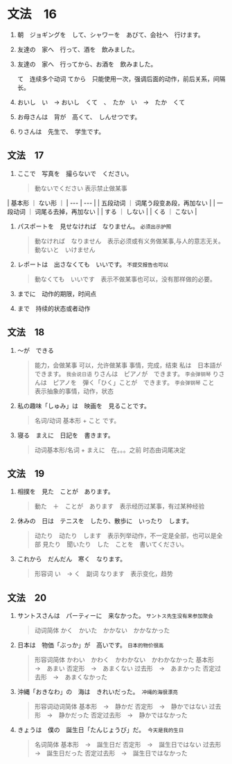 # 文法　16

1. 朝　ジョギングを　して、シャワーを　あびて、会社へ　行けます。

1. 友達の　家へ　行って、酒を　飲みました。
1. 友達の　家へ　行ってから、お酒を　飲みました。

   て　连续多个动词
   てから　只能使用一次，强调后面的动作，前后关系，间隔长。

1. おいし　い　→ おいし　くて　、　たか　い　→　たか　くて
1. お母さんは　背が　高くて、　しんせつです。
1. りさんは　先生で、　学生です。

## 文法　17

1. ここで　写真を　撮らないで　ください。

   > 動ないでください 表示禁止做某事

| 基本形 ｜ ない形 ｜
| --- | --- |
| 五段动词 ｜ 词尾う段变あ段，再加ない |
| 一段动词 ｜ 词尾る去掉，再加ない |
| する ｜ しない |
| くる ｜ こない |

1. パスポートを　見せなければ　なりません。 `必须出示护照`

   > 動なければ　なりません　表示必须或有义务做某事,与人的意志无关。
   > 動ないと　いけません

1. レポートは　出さなくても　いいです。 `不提交报告也可以`

   > 動なくても　いいです　表示不做某事也可以，没有那样做的必要。

1. までに　动作的期限，时间点
1. まで　持续的状态或者动作

## 文法　18

1. ～が　できる

   > 能力，会做某事
   > 可以，允许做某事
   > 事情，完成，结束
   > 私は　日本語が　できます。 `我会说日语`
   > りさんは　ピアノが　できます。 `李会弹钢琴`
   > りさんは　ピアノを　弾く「ひく」ことが　できます。 `李会弹钢琴`
   > こと　表示抽象的事情，动作，状态

1. 私の趣味「しゅみ」は　映画を　見ることです。

   > 名词/动词 基本形 + こと です。

1. 寝る　まえに　日記を　書きます。

   > 动词基本形/名词 + まえに　在。。。之前 时态由词尾决定

## 文法　19

1. 相撲を　見た　ことが　あります。

   > 動た　＋　ことが　あります　表示经历过某事，有过某种经验

1. 休みの　日は　テニスを　したり、散歩に　いったり　します。

   > 动たり　动たり　します　表示列举动作，不一定是全部，也可以是全部
   > 見たり　聞いたり　した　ことを　書いてください。

1. これから　だんだん　寒く　なります。

   > 形容词 い　→ く　副词 なります　表示变化，趋势

## 文法　20

1. サントスさんは　パーティーに　来なかった。 `サントス先生没有来参加聚会`

    > 动词简体
    > かく　かいた　かかない　かかなかった

1. 日本は　物価「ぶっか」が　高いです。 `日本的物价很高`

    > 形容词简体
    > かわい　かわく　かわかない　かわかなかった
    > 基本形　→　あまい
    > 否定形　→　あまくない
    > 过去形　→　あまかった
    > 否定过去形　→　あまくなかった

1. 沖縄「おきなわ」の　海は　きれいだった。　`冲绳的海很漂亮`

    > 形容词动词简体
    > 基本形　→　静かだ
    > 否定形　→　静かではない
    > 过去形　→　静かだった
    > 否定过去形　→　静かではなかった

1. きょうは　僕の　誕生日「たんじょうび」だ。　`今天是我的生日`

    > 名词简体
    > 基本形　→　誕生日だ
    > 否定形　→　誕生日ではない
    > 过去形　→　誕生日だった
    > 否定过去形　→　誕生日ではなかった